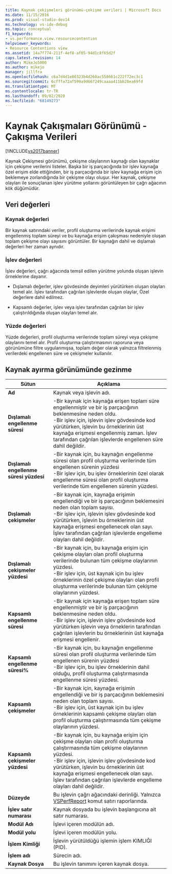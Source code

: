 ```yaml
---
title: Kaynak çekişmeleri görünümü-çekişme verileri | Microsoft Docs
ms.date: 11/15/2016
ms.prod: visual-studio-dev14
ms.technology: vs-ide-debug
ms.topic: conceptual
f1_keywords:
- vs.performance.view.resourcecontention
helpviewer_keywords:
- Resource Contentions view
ms.assetid: 14a7f774-211f-4ef8-af05-94d1c8f65d2f
caps.latest.revision: 14
author: MikeJo5000
ms.author: mikejo
manager: jillfra
ms.openlocfilehash: c6a7d4d1e80323b4d260ac558661c222f72ec3c1
ms.sourcegitcommit: 6cfffa72af599a9d667249caaaa411bb28ea69fd
ms.translationtype: MT
ms.contentlocale: tr-TR
ms.lasthandoff: 09/02/2020
ms.locfileid: "68149273"
---
```

# <a name="resource-contentions-view---contention-data"></a>Kaynak Çakışmaları Görünümü - Çakışma Verileri
[!INCLUDE[vs2017banner](../includes/vs2017banner.md)]

Kaynak Çekişmesi görünümü, çekişme olaylarının kaynağı olan kaynaklar için çekişme verilerini listeler. Başka bir iş parçacığında bir işlev kaynağa özel erişim elde ettiğinden, bir iş parçacığında bir işlev kaynağa erişim için beklemeye zorlandığında bir çekişme olayı oluşur. Her kaynak, çekişme olayları ile sonuçlanan işlev yürütme yollarını görüntüleyen bir çağrı ağacının kök düğümüdür.  
  
## <a name="data-values"></a>Veri değerleri  
  
### <a name="resource-values"></a>Kaynak değerleri  
 Bir kaynak satırındaki veriler, profil oluşturma verilerinde kaynak erişimi engellenmiş toplam süreyi ve bu kaynağa erişim çakışması nedeniyle oluşan toplam çekişme olayı sayısını görüntüler. Bir kaynağın dahil ve dışlamalı değerleri her zaman aynıdır.  
  
### <a name="function-values"></a>İşlev değerleri  
 İşlev değerleri, çağrı ağacında temsil edilen yürütme yolunda oluşan işlevin örneklerine dayanır.  
  
- Dışlamalı değerler, işlev gövdesinde deyimleri yürütürken oluşan olayları temel alır. İşlev tarafından çağrılan işlevlerde oluşan olaylar, Özel değerlere dahil edilmez.  
  
- Kapsamlı değerler, işlev veya işlev tarafından çağrılan bir işlev çalıştırıldığında oluşan olayları temel alır.  
  
### <a name="percentage-values"></a>Yüzde değerleri  
 Yüzde değerleri, profil oluşturma verilerinde toplam süreyi veya çekişme olaylarını temel alır. Profil oluşturma çalıştırmasının raporuna veya görünümüne filtre uygulanmışsa, toplam değer olarak yalnızca filtrelenmiş verilerdeki engellenen süre ve çekişmeler kullanılır.  
  
## <a name="navigating-the-resource-allocation-view"></a>Kaynak ayırma görünümünde gezinme  
  
|Sütun|Açıklama|  
|------------|-----------------|  
|**Ad**|Kaynak veya işlevin adı.|  
|**Dışlamalı engellenme süresi**|-Bir kaynak için kaynağa erişen toplam süre engellenmiştir ve bir iş parçacığının beklenmesine neden oldu.<br />-Bir işlev için, işlevin işlev gövdesinde kod yürütürken, işlevin bu örneklerinin üst kaynağa erişmesi engellenmiş zaman. İşlev tarafından çağrılan işlevlerde engellenen süre dahil değildir.|  
|**Dışlamalı engellenme süresi yüzdesi**|-Bir kaynak için, bu kaynağın engellenme süresi olan profil oluşturma verilerinde tüm engellenen sürenin yüzdesi<br />-Bir işlev için, bu işlev örneklerinin özel olarak engellenme süresi olan profil oluşturma verilerinde tüm engellenen sürenin yüzdesi.|  
|**Dışlamalı çekişmeler**|-Bir kaynak için, kaynağa erişimin engellendiği ve bir iş parçacığının beklemesini neden olan toplam sayısı.<br />-Bir işlev için, işlevin işlev gövdesinde kod yürütürken, işlevin bu örneklerinin üst kaynağa erişmesi engellenecek olan sayı. İşlev tarafından çağrılan işlevlerde engelleme olayları dahil değildir.|  
|**Dışlamalı çekişmeler yüzdesi**|-Bir kaynak için, bu kaynağa erişim için çekişme olayları olan profil oluşturma verilerinde bulunan tüm çekişme olaylarının yüzdesi.<br />-Bir işlev için, üst kaynak için bu işlev örneklerinin özel çekişme olayları olan profil oluşturma verilerinde bulunan tüm çekişme olaylarının yüzdesi.|  
|**Kapsamlı engellenme süresi**|-Bir kaynak için kaynağa erişen toplam süre engellenmiştir ve bir iş parçacığının beklenmesine neden oldu.<br />-Bir işlev için, işlevin işlev gövdesinde kod yürütürken işlevin veya örneklerin tarafından çağrılan işlevlerin bu örneklerinin üst kaynağa erişmesi engellenir.|  
|**Kapsamlı engellenme süresi%**|-Bir kaynak için, bu kaynağın engellenme süresi olan profil oluşturma verilerinde tüm engellenen sürenin yüzdesi<br />-Bir işlev için, bu işlev örneklerinin dahil olduğu, profil oluşturma çalıştırmasında engellenme süresi yüzdesi.|  
|**Kapsamlı çekişmeler**|-Bir kaynak için, kaynağa erişimin engellendiği ve bir iş parçacığının beklemesini neden olan toplam sayısı.<br />-Bir işlev için, üst kaynak için bu işlev örneklerinin kapsamlı çekişme olayları olan profil oluşturma çalıştırmasında tüm çekişme olaylarının yüzdesi.|  
|**Kapsamlı çekişmeler yüzdesi**|-Bir kaynak için, bu kaynağa erişim için çekişme olayları olan profil oluşturma çalıştırmasında tüm çekişme olaylarının yüzdesi.<br />-Bir işlev için, işlevin işlev gövdesinde kod yürütürken, işlevin bu örneklerinin üst kaynağa erişmesi engellenecek olan sayı. İşlev tarafından çağrılan işlevlerde engelleme olayları dahil değildir.|  
|**Düzeyde**|Bu işlevin çağrı ağacındaki derinliği. Yalnızca [VSPerfReport](../profiling/vsperfreport.md) komut satırı raporlarında.|  
|**İşlev satır numarası**|Kaynak dosyada bu işlevin başlangıcına ait satır numarası.|  
|**Modül Adı**|İşlevi içeren modülün adı.|  
|**Modül yolu**|İşlevi içeren modülün yolu.|  
|**İşlem Kimliği**|İşlevin yürütüldüğü işlemin işlem KIMLIĞI (PID).|  
|**İşlem adı**|Sürecin adı.|  
|**Kaynak Dosya**|Bu işlevin tanımını içeren kaynak dosya.|
